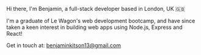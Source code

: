Hi there, I'm Benjamin, a full-stack developer based in London, UK 🇬🇧

I'm a graduate of Le Wagon's web development bootcamp, and have since taken a keen interest in building web apps using Node.js, Express and React!

Get in touch at: benjaminkitson13@gmail.com
